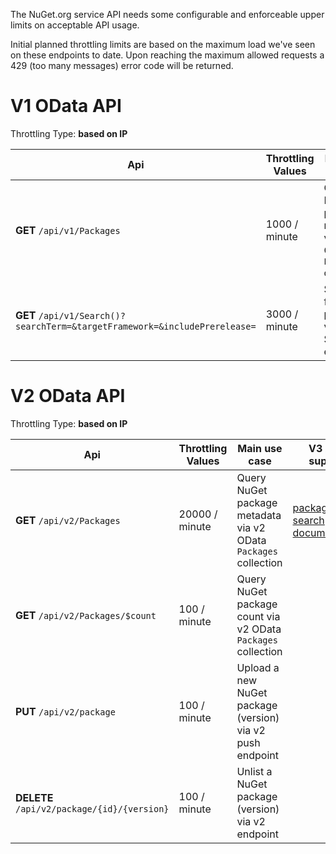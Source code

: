 The NuGet.org service API needs some configurable and enforceable upper limits on acceptable API usage. 

Initial planned throttling limits are based on the maximum load we've seen on these endpoints to date. Upon reaching the maximum allowed requests a 429 (too many messages) error code will be returned. 

# V1 OData API

Throttling Type: **based on IP**

Api | Throttling Values | Main use case | V3 APIs support
-- | -- | -- | --
**GET** `/api/v1/Packages` | 1000 / minute | Query NuGet package metadata via v1 OData `Packages` collection | [package search documentation](https://docs.microsoft.com/en-us/nuget/api/search-query-service-resource)
**GET** `/api/v1/Search()?searchTerm=&targetFramework=&includePrerelease=` | 3000 / minute | Search for NuGet packages via v1 Search endpoint | [package search documentation](https://docs.microsoft.com/en-us/nuget/api/search-query-service-resource)

# V2 OData API

Throttling Type: **based on IP**

Api | Throttling Values | Main use case | V3 APIs support
-- | -- | -- | --
**GET** `/api/v2/Packages` | 20000 / minute | Query NuGet package metadata via v2 OData `Packages` collection | [package search documentation](https://docs.microsoft.com/en-us/nuget/api/search-query-service-resource)
**GET** `/api/v2/Packages/$count` | 100 / minute | Query NuGet package count via v2 OData `Packages` collection | 
**PUT** `/api/v2/package` | 100 / minute | Upload a new NuGet package (version) via v2 push endpoint | 
**DELETE** `/api/v2/package/{id}/{version}` | 100 / minute | Unlist a NuGet package (version) via v2 endpoint |
